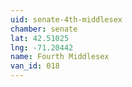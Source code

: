 ```yaml
---
uid: senate-4th-middlesex
chamber: senate
lat: 42.51025
lng: -71.20442
name: Fourth Middlesex
van_id: 018
---
```

